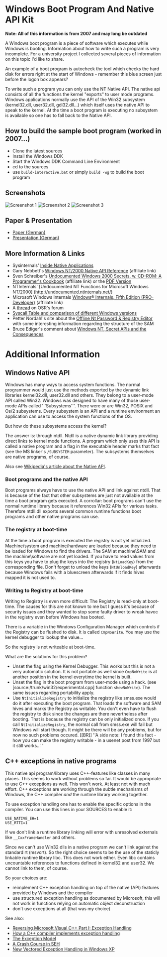 # Windows Boot Program And Native API Kit

**Note: All of this information is from 2007 and may long be outdated**

A Windows boot program is a piece of software which executes while Windows is booting. 
Information about how to write such a program is very incomplete. For a university project 
I collected several pieces of information on this topic I'd like to share.

An example of a boot program is autocheck the tool which checks the hard disk for errors right at the start of Windows - remember this blue screen just before the logon box appears? 

To write such a program you can only use the NT Native API. The native api consists of all the functions the kernel "exports" to user mode programs. Windows applications normally use the API of the Win32 subsystem (kernel32.dll, user32.dll, gdi32.dll...) which itself uses the native API to speak to the kernel. At the time a boot program is executing no subsystem is available so one has to fall back to the Native API.

## How to build the sample boot program (worked in 2007...)
 * Clone the latest sources
 * Install the Windows DDK
 * Start the Windows DDK Command Line Environment
 * cd to the sources
 * use `build-interactive.bat` or simply `build -wg` to build the boot program

## Screenshots
![Screenshot 1](https://github.com/jrudolph/bootpgm/blob/master/doc/screenshot1.png)
![Screenshot 2](https://github.com/jrudolph/bootpgm/blob/master/doc/screenshot2.png)
![Screenshot 3](https://github.com/jrudolph/bootpgm/blob/master/doc/screenshot3.png)

## Paper & Presentation
 * [Paper (German)](https://github.com/jrudolph/bootpgm/blob/master/doc/winnapi-paper.pdf?raw=true)
 * [Presentation (German)](https://github.com/jrudolph/bootpgm/blob/master/doc/winnapi.pdf?raw=true)

## More Information & Links
 * Sysinternals' [Inside Native Applications](http://www.microsoft.com/technet/sysinternals/information/NativeApplications.mspx)
 * Gary Nebbett's <a href="http://www.amazon.de/gp/product/1578701996/ref=as_li_tl?ie=UTF8&camp=1638&creative=19454&creativeASIN=1578701996&linkCode=as2&tag=virtvoid-21&linkId=RGN3TH74V47EXNWI">Windows NT/2000 Native API Reference</a> (affiliate link)
 * Sven Schreiber's <a href="http://www.amazon.de/gp/product/0201721872/ref=as_li_tl?ie=UTF8&camp=1638&creative=19454&creativeASIN=0201721872&linkCode=as2&tag=virtvoid-21&linkId=DWDLWZLDJUHP2IAQ">Undocumented Windows 2000 Secrets, w. CD-ROM: A Programmer's Cookbook</a> (affiliate link) or the [PDF Version](http://www.rawol.com/?topic=41)
 * NTInternals' [Undocumented NT Functions for Microsoft Windows NT/2000] (http://undocumented.ntinternals.net/)
 * Microsoft Windows Internals <a href="http://www.amazon.de/gp/product/0735625301/ref=as_li_tl?ie=UTF8&camp=1638&creative=19454&creativeASIN=0735625301&linkCode=as2&tag=virtvoid-21&linkId=KM2PRWRZ23EEACPN">Windows® Internals, Fifth Edition (PRO-Developer)</a> (affiliate link)
 * A [thread](http://www.osronline.com/showThread.cfm?link=9504) on OSR's forum
 * [Syscall Table and comparison of different Windows versions](http://j00ru.vexillium.org/ntapi/)
 * Petter Nordahl's site about the [Offline Nt Password & Registry Editor](http://home.eunet.no/pnordahl/ntpasswd/ ) with some interesting information regarding the structure of the SAM
 * Bruce Ediger's comment about [Windows NT, Secret APIs and the Consequences](http://www.stratigery.com/nt.sekrits.html)

# Additional Information

## Windows Native API

Windows has many ways to access system functions. The normal programmer would just use the methods exported by the dynamic link libraries kernel32.dll, user32.dll and others. They belong to a user-mode API called Win32. Windows was designed to have many of those user-mode APIs called '''Subsystems'''. There were or are Win32, POSIX and Os/2 subsystems. Every subsystem is an API and a runtime environment an application can use to access the system functions of the OS.

But how do these subsystems access the kernel?

The answer is: through ntdll. Ntdll is a native dynamic link library providing direct links to kernel mode functions. A program which only uses this API is called a native program and a flag in the executable header marks that fact (see the MS linker's `/SUBSYSTEM` parameter). The subsystems themselves are native programs, of course.

Also see [Wikipedia's article about the Native API](http://en.wikipedia.org/wiki/Native_API).

### Boot programs and the native API
Boot programs always have to use the native API and link against ntdll. That is because of the fact that other subsystems are just not available at the time a boot program gets executed. A corrollar: boot programs can't use the normal runtime library because it references Win32 APIs for various tasks. Therefore ntdll.dll exports several common runtime functions boot programs and other native programs can use.

### The registry at boot-time

At the time a boot program is executed the registry is not yet initialized. Machine/system and machine/hardware are loaded because they need to be loaded for Windows to find the drivers. The SAM at machine\SAM and the machine\software are not yet loaded. If you have to read values from this keys you have to plug the keys into the registry (`NtLoadKey`) from the corresponding file. Don't forget to unload the keys (`NtUnloadKey`) afterwards because Windows fails with a bluescreen afterwards if it finds hives mapped it is not used to.

### Writing to Registry at boot-time

Writing to Registry is even more difficult: The Registry is read-only at boot-time. The causes for this are not known to me but I guess it's because of security issues and they wanted to stop some faulty driver to wreak havoc in the registry even before Windows has booted.

There is a variable in the Windows Configuration Manager which controls if the Registry can be flushed to disk. It is called `CmpNoWrite`. You may use the kernel debugger to lookup the value...

So the registry is not writeable at boot-time.

What are the solutions for this problem?
 * Unset the flag using the Kernel Debugger. This works but this is not a very automatic solution. It is not portable as well since `CmpNoWrite` is at another position in the kernel everytime the kernel is built.
 * Unset the flag in the boot program from user-mode using a hack. (see [source:/trunk/win32/experimental.cpp] function `showNoWrite`). The same issues regarding portability apply.
 * Use `NtInitializeRegistry` to initialize the registry like smss.exe would do it after executing the boot program. That loads the software and SAM hives and marks the Registry as writable. You don't even have to flush the registry to disk since the changes are there nevertheless after booting. That is because the registry can be only initialized once. If you call `NtInitializeRegistry`, the normal call from smss.exe will fail but Windows will start though. It might be there will be any problems, but for now no such problems occured. [[BR]] ''A side note: I found this fact - how you can make the registry writable - in a usenet post from 1997 but it still works...''

## C++ exceptions in native programs

This native api program/library uses C++-features like classes in many
places. This seems to work without problems so far.
It would be appropriate to use C++ exceptions as well. This won't
work. At least not with much effort. C++ exceptions are working
through the subtle mechanisms of Windows, the C++ compiler *and* the
runtime library working together.

To use exception handling one has to enable the specific options in
the compiler. You can use this lines in your SOURCES to enable it:

```
USE_NATIVE_EH=1
USE_RTTI=1
```

If we don't link a runtime library linking will error with unresolved
externals like `__CxxFrameHandler` and others.

Since we can't use Win32 dlls in a native program we can't link
against the standard rt (msvcrt). So the right choice seems to be the
use of the staticly linkable runtime library libc. This does not work
either. Even libc contains uncountable references to functions defined
in kernel32 and user32. We cannot link to them, of course.

So your choices are:
 * reimplement C++ exception handling on top of the native (API) features
 provided by Windows and the compiler
 * use structured exception handling as documented by Microsoft, this
 will not work in functions relying on automatic object deconstruction
 * don't use exceptions at all (that was my choice)

See also:
 * [Reversing Microsoft Visual C++ Part I: Exception Handling](http://www.openrce.org/articles/full_view/21)
 * [How a C++ compiler implements exception handling](http://www.codeproject.com/Articles/2126/How-a-C-compiler-implements-exception-handling)
 * [The Exception Model](http://blogs.msdn.com/cbrumme/archive/2003/10/01/51524.aspx)
 * [A Crash Course in SEH](http://www.microsoft.com/msj/0197/exception/exception.aspx)
 * [New Vectored Exception Handling in Windows XP](http://msdn.microsoft.com/msdnmag/issues/01/09/hood/default.aspx)

